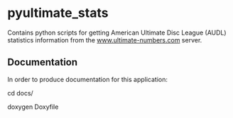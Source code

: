 pyultimate_stats
================

Contains python scripts for getting American Ultimate Disc League (AUDL) statistics information from the www.ultimate-numbers.com server.


Documentation
--------------

In order to produce documentation for this application:

cd docs/

doxygen Doxyfile


